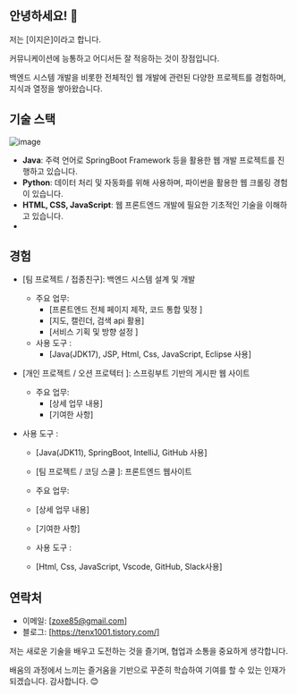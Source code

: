 ## 안녕하세요! 👋

저는 [이지은]이라고 합니다. 

커뮤니케이션에 능통하고 어디서든 잘 적응하는 것이 장점입니다. 

백엔드 시스템 개발을 비롯한 전체적인 웹 개발에 관련된 다양한 프로젝트를 경험하며, 지식과 열정을 쌓아왔습니다.

## 기술 스택

![image](https://github.com/tenxx10/tenxx10/assets/143534556/d80c1bd0-e84e-4922-bb26-bb010680cc37)


- **Java**: 주력 언어로 SpringBoot Framework 등을 활용한 웹 개발 프로젝트를 진행하고 있습니다.
- **Python**: 데이터 처리 및 자동화를 위해 사용하며, 파이썬을 활용한 웹 크롤링 경험이 있습니다.
- **HTML, CSS, JavaScript**: 웹 프론트엔드 개발에 필요한 기초적인 기술을 이해하고 있습니다.
- 

## 경험

- [팀 프로젝트 / 접종친구]: 백엔드 시스템 설계 및 개발
  - 주요 업무:
    - [프론트엔드 전체 페이지 제작, 코드 통합 및정 ]
    - [지도, 캘린더, 검색 api 활용]
    - [서비스 기획 및 방향 설정 ]
  - 사용 도구 :
    - [Java(JDK17), JSP, Html, Css, JavaScript, Eclipse 사용]


- [개인 프로젝트 / 오션 프로텍터 ]: 스프링부트 기반의 게시판 웹 사이트
  - 주요 업무:
    - [상세 업무 내용]
    - [기여한 사항]
 - 사용 도구 :
    - [Java(JDK11), SpringBoot, IntelliJ, GitHub 사용]
  

   - [팀 프로젝트 / 코딩 스쿨 ]: 프론트엔드 웹사이트
    - 주요 업무:
    - [상세 업무 내용]
    - [기여한 사항]
   - 사용 도구 :
    - [Html, Css, JavaScript, Vscode, GitHub, Slack사용]

## 연락처

- 이메일: [zoxe85@gmail.com]
- 블로그: [https://tenx1001.tistory.com/]

저는 새로운 기술을 배우고 도전하는 것을 즐기며, 협업과 소통을 중요하게 생각합니다.

배움의 과정에서 느끼는 즐거움을 기반으로 꾸준히 학습하여 기여를 할 수 있는 인재가 되겠습니다. 감사합니다. 😊
